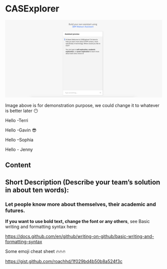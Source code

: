 # CASExplorer 

![GitHub Logo](/CASExplorer.png) 

Image above is for demonstration purpose, we could change it to whatever is better later 😶

Hello -Terri

Hello -Gavin 😎

Hello –Sophia

Hello - Jenny

## Content

## Short Description (Describe your team’s solution in about ten words):

### Let people know more about themselves, their academic and futures.

**If you want to use bold text, change the font or any others**, see Basic writing and formatting syntax here:

https://docs.github.com/en/github/writing-on-github/basic-writing-and-formatting-syntax


Some emoji cheat sheet :fire::fire::fire:

https://gist.github.com/roachhd/1f029bd4b50b8a524f3c
